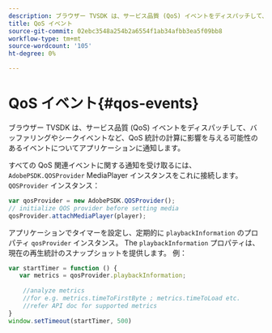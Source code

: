 ```yaml
---
description: ブラウザー TVSDK は、サービス品質 (QoS) イベントをディスパッチして、バッファリングやシークイベントなど、QoS 統計の計算に影響を与える可能性のあるイベントについてアプリケーションに通知します。
title: QoS イベント
source-git-commit: 02ebc3548a254b2a6554f1ab34afbb3ea5f09bb8
workflow-type: tm+mt
source-wordcount: '105'
ht-degree: 0%

---
```


# QoS イベント{#qos-events}

ブラウザー TVSDK は、サービス品質 (QoS) イベントをディスパッチして、バッファリングやシークイベントなど、QoS 統計の計算に影響を与える可能性のあるイベントについてアプリケーションに通知します。

すべての QoS 関連イベントに関する通知を受け取るには、 `AdobePSDK.QOSProvider` MediaPlayer インスタンスをこれに接続します。 `QOSProvider` インスタンス：

```js
var qosProvider = new AdobePSDK.QOSProvider(); 
// initialize QOS provider before setting media  
qosProvider.attachMediaPlayer(player);
```

アプリケーションでタイマーを設定し、定期的に `playbackInformation` のプロパティ `qosProvider` インスタンス。 The `playbackInformation` プロパティは、現在の再生統計のスナップショットを提供します。 例：

```js
var startTimer = function () { 
   var metrics = qosProvider.playbackInformation; 
 
    //analyze metrics 
    //for e.g. metrics.timeToFirstByte ; metrics.timeToLoad etc.  
    //refer API doc for supported metrics  
} 
window.setTimeout(startTimer, 500) 
```
